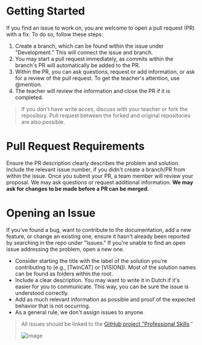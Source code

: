# Getting Started

If you find an issue to work on, you are welcome to open a pull request (PR) with a fix. To do so, follow these steps:

1. Create a branch, which can be found within the issue under "Development." This will connect the issue and branch.
1. You may start a pull request immediately, as commits within the branch's PR will automatically be added to the PR.
1. Within the PR, you can ask questions, request or add information, or ask for a review of the pull request. To get the teacher's attention, use @mention.
1. The teacher will review the information and close the PR if it is completed.

> If you don't have write acces, discuss with your teacher or fork the repository. Pull request between the forked and original repositories are also possible.

# Pull Request Requirements

Ensure the PR description clearly describes the problem and solution. Include the relevant issue number, if you didn't create a branch/PR from within the issue. Once you submit your PR, a team member will review your proposal. We may ask questions or request additional information. **We may ask for changes to be made before a PR can be merged.**

# Opening an Issue

If you've found a bug, want to contribute to the documentation, add a new feature, or change an existing one, ensure it hasn't already been reported by searching in the repo under "Issues." If you're unable to find an open issue addressing the problem, open a new one.

- Consider starting the title with the label of the solution you're contributing to (e.g., [TwinCAT] or [VISION]). Most of the solution names can be found as folders within the root.
- Include a clear description. You may want to write it in Dutch if it's easier for you to communicate. This way, you can be sure the issue is understood correctly.
- Add as much relevant information as possible and proof of the expected behavior that is not occurring.
- As a general rule, we don't assign issues to anyone.

> All issues should be linked to the [GitHub project "Professional Skills](https://github.com/orgs/PXLDigital/projects/18/views/1)."
> 
> ![image](https://user-images.githubusercontent.com/7955202/228493756-0cf41c5e-2ae6-443b-83bc-6834ae1e4733.png)
